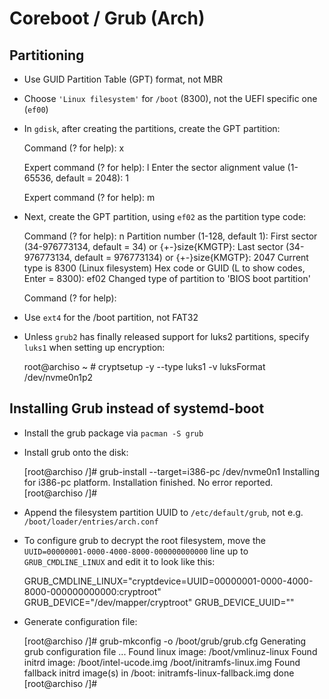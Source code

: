 # Coreboot / Grub (Arch)

## Partitioning

* Use GUID Partition Table (GPT) format, not MBR

* Choose `'Linux filesystem'` for `/boot` (8300), not the UEFI specific one (`ef00`)

* In `gdisk`, after creating the partitions, create the GPT partition:

    Command (? for help): x

    Expert command (? for help): l
    Enter the sector alignment value (1-65536, default = 2048): 1

    Expert command (? for help): m

* Next, create the GPT partition, using `ef02` as the partition type code:

    Command (? for help): n
    Partition number (1-128, default 1):
    First sector (34-976773134, default = 34) or {+-}size{KMGTP}:
    Last sector (34-976773134, default = 976773134) or {+-}size{KMGTP}: 2047
    Current type is 8300 (Linux filesystem)
    Hex code or GUID (L to show codes, Enter = 8300): ef02
    Changed type of partition to 'BIOS boot partition'

    Command (? for help):

* Use `ext4` for the /boot partition, not FAT32

* Unless `grub2` has finally released support for luks2 partitions, specify `luks1` when setting up encryption:

    root@archiso ~ # cryptsetup -y --type luks1 -v luksFormat /dev/nvme0n1p2

## Installing Grub instead of systemd-boot

* Install the grub package via `pacman -S grub`

* Install grub onto the disk:

    [root@archiso /]# grub-install --target=i386-pc /dev/nvme0n1
    Installing for i386-pc platform.
    Installation finished. No error reported.
    [root@archiso /]#

* Append the filesystem partition UUID to `/etc/default/grub`, not e.g. `/boot/loader/entries/arch.conf`

* To configure grub to decrypt the root filesystem, move the `UUID=00000001-0000-4000-8000-000000000000` line up to `GRUB_CMDLINE_LINUX` and edit it to look like this:

    GRUB_CMDLINE_LINUX="cryptdevice=UUID=00000001-0000-4000-8000-000000000000:cryptroot"
    GRUB_DEVICE="/dev/mapper/cryptroot"
    GRUB_DEVICE_UUID=""

* Generate configuration file: 

    [root@archiso /]# grub-mkconfig -o /boot/grub/grub.cfg
    Generating grub configuration file ...
    Found linux image: /boot/vmlinuz-linux
    Found initrd image: /boot/intel-ucode.img /boot/initramfs-linux.img
    Found fallback initrd image(s) in /boot: initramfs-linux-fallback.img
    done
    [root@archiso /]#

